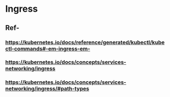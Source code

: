 # Ingress
## Ref- 
### https://kubernetes.io/docs/reference/generated/kubectl/kubectl-commands#-em-ingress-em-
### https://kubernetes.io/docs/concepts/services-networking/ingress

### https://kubernetes.io/docs/concepts/services-networking/ingress/#path-types